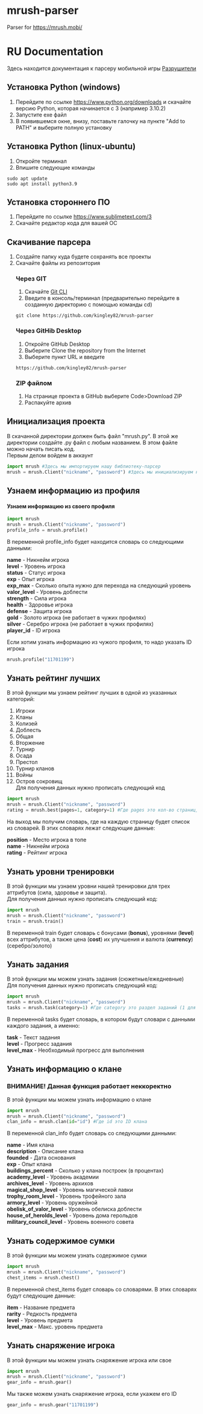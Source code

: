 # mrush-parser
Parser for https://mrush.mobi/

# RU Documentation
Здесь находится документация к парсеру мобильной игры [Разрушители](https://mrush.mobi/)  
## Установка Python (windows)
1. Перейдите по ссылке https://www.python.org/downloads и скачайте версию Python, которая начинается с 3 (например 3.10.2)
2. Запустите exe файл
3. В появившемся окне, внизу, поставьте галочку на пункте "Add to PATH" и выберите полную установку
## Установка Python (linux-ubuntu)
1. Откройте терминал
2. Впишите следующие команды
```
sudo apt update
sudo apt install python3.9
```
## Установка стороннего ПО
1. Перейдите по ссылке https://www.sublimetext.com/3
2. Скачайте редактор кода для вашей ОС
## Скачивание парсера
1. Создайте папку куда будете сохранять все проекты
2. Скачайте файлы из репозитория
    ### Через GIT
    1. Скачайте [Git CLI](https://git-scm.com/downloads)
    2. Введите в консоль/терминал (предварительно перейдите в созданную директорию с помощью команды cd)
    ```
    git clone https://github.com/kingley82/mrush-parser
    ```
    ### Через GitHib Desktop
    1. Откройте GitHub Desktop
    2. Выберите Clone the repository from the Internet
    3. Выберите пункт URL и введите
    ```
    https://github.com/kingley82/mrush-parser
    ```
    ### ZIP файлом
    1. На странице проекта в GitHub выберите Code>Download ZIP
    2. Распакуйте архив

## Инициализация проекта
В скачанной директории должен быть файл "mrush.py". В этой же директории создайте .py файл с любым названием. В этом файле можно начать писать код.  
Первым делом войдем в аккаунт
```python
import mrush #Здесь мы импортируем нашу библиотеку-парсер
mrush = mrush.Client("nickname", "password") #Здесь мы инициализируем класс, первым параметром передаем никнейм в игре, вторым ваш пароль
```
## Узнаем информацию из профиля
#### Узнаем информацию из своего профиля
```python
import mrush
mrush = mrush.Client("nickname", "password")
profile_info = mrush.profile()
```
В переменной profile_info будет находится словарь со следующими данными:
  
**name** - Никнейм игрока  
**level** - Уровень игрока  
**status** - Статус игрока  
**exp** - Опыт игрока  
**exp_max** - Сколько опыта нужно для перехода на следующий уровень  
**valor_level** - Уровень доблести  
**strength** - Сила игрока  
**health** - Здоровье игрока  
**defense** - Защита игрока  
**gold** - Золото игрока (не работает в чужих профилях)  
**silver** - Серебро игрока (не работает в чужих профилях)  
**player_id** - ID игрока  
  
Если хотим узнать информацию из чужого профиля, то надо указать ID игрока
```python
mrush.profile("11701199")
```
## Узнать рейтинг лучших
В этой функции мы узнаем рейтинг лучших в одной из указанных категорий:  
1. Игроки
2. Кланы
3. Колизей
4. Доблесть
5. Общая
6. Вторжение
7. Турнир
8. Осада
9. Престол
10. Турнир кланов
11. Войны
12. Остров сокровищ  
Для получения данных нужно прописать следующий код
```python
import mrush
mrush = mrush.Client("nickname", "password")
rating = mrush.best(pages=1, category=1) #Где pages это кол-во страниц, которое хотим спарсить, а category это одна из вышеперечисленных категорий
```
На выход мы получим словарь, где на каждую страницу будет список из словарей. В этих словарях лежат следующие данные:  
  
**position** - Место игрока в топе  
**name** - Никнейм игрока  
**rating** - Рейтинг игрока  
## Узнать уровни тренировки
В этой функции мы узнаем уровни нашей тренировки для трех аттрибутов (сила, здоровье и защита).  
Для получения данных нужно прописать следующий код:
```python
import mrush
mrush = mrush.Client("nickname", "password")
train = mrush.train()
```
В переменной train будет словарь с бонусами (**bonus**), уровнями (**level**) всех аттрибутов, а также цена (**cost**) их улучшения и валюта (**currency**) (серебро/золото)
## Узнать задания
В этой функции мы можем узнать задания (сюжетные/ежедневные)  
Для получения данных нужно прописать следующий код:
```python
import mrush
mrush = mrush.Client("nickname", "password")
tasks = mrush.task(category=1) #Где category это раздел заданий (1 для сюжетных, 2 для ежедневных)
```
В переменной tasks будет словарь, в котором будут словари с данными каждого задания, а именно:  
  
**task** - Текст задания  
**level** - Прогресс задания  
**level_max** - Необходимый прогресс для выполнения
## Узнать информацию о клане
### ВНИМАНИЕ! Данная функция работает неккоректно
В этой функции мы можем узнать информацию о клане
```python
import mrush
mrush = mrush.Client("nickname", "password")
clan_info = mrush.clan(id="id") #Где id это ID клана
```
В переменной clan_info будет словарь со следующими данными:  
  
**name** - Имя клана  
**description** - Описание клана  
**founded** - Дата основания  
**exp** - Опыт клана  
**buildings_percent** - Сколько у клана построек (в процентах)  
**academy_level** - Уровень академии  
**archives_level** - Уровень архихов  
**magical_shop_level** - Уровень магической лавки  
**trophy_room_level** - Уровень трофейного зала  
**armory_level** - Уровень оружейной  
**obelisk_of_valor_level** - Уровень обелиска доблести  
**house_of_herolds_level** - Уровень дома герольдов  
**military_council_level** - Уровень военного совета  
## Узнать содержимое сумки
В этой функции мы можем узнать содержимое сумки
```python
import mrush
mrush = mrush.Client("nickname", "password")
chest_items = mrush.chest()
```
В переменной chest_items будет словарь со словарями. В этих словарях будут следующие данные:  
  
**item** - Название предмета  
**rarity** - Редкость предмета  
**level** - Уровень предмета  
**level_max** - Макс. уровень предмета
## Узнать снаряжение игрока
В этой функции мы можем узнать снаряжение игрока или свое
```python
import mrush
mrush = mrush.Client("nickname", "password")
gear_info = mrush.gear()
```
Мы также можем узнать снаряжение игрока, если укажем его ID
```python
gear_info = mrush.gear("11701199")
```
